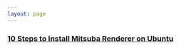 ```yaml
---
layout: page
---
```

### [10 Steps to Install Mitsuba Renderer on Ubuntu]

[10 Steps to Install Mitsuba Renderer on Ubuntu]:https://medium.com/@sreenithyc21/10-steps-to-install-mitsuba-renderer-on-ubuntu-38a9318fbcdf

